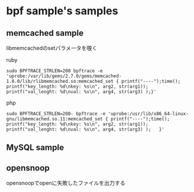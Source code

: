 # bpf sample's samples


## memcached sample

libmemcachedのsetパラメータを覗く


ruby

```
sudo BPFTRACE_STRLEN=200 bpftrace -e 'uprobe:/var/lib/gems/2.7.0/gems/memcached-1.8.0/lib/rlibmemcached.so:memcached_set { printf("----");time(); printf("key_length: %d\nkey: %s\n", arg2, str(arg1));  printf("val_lenght: %d\nval: %s\n", arg4, str(arg3) );}'
```

php

```
sudo BPFTRACE_STRLEN=200- bpftrace -e 'uprobe:/usr/lib/x86_64-linux-gnu/libmemcached.so.11:memcached_set { printf("----");time(); printf("key_length: %d\nkey: %s\n", arg2, str(arg1));  printf("val_lenght: %d\nval: %s\n", arg4, str(arg3) );   }'
```

## MySQL sample


## opensnoop

opensnoopでopenに失敗したファイルを出力する



